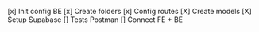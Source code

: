 [x] Init config BE
[x] Create folders
[x] Config routes
[X] Create models
[X] Setup Supabase
[] Tests Postman
[] Connect FE + BE
